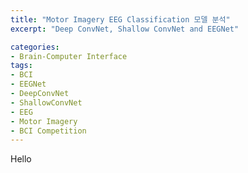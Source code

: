 ```yaml
---
title: "Motor Imagery EEG Classification 모델 분석"
excerpt: "Deep ConvNet, Shallow ConvNet and EEGNet"

categories:
- Brain-Computer Interface
tags:
- BCI
- EEGNet
- DeepConvNet
- ShallowConvNet
- EEG
- Motor Imagery
- BCI Competition
---
```


Hello


